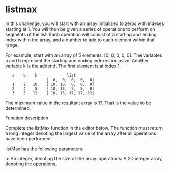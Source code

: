 # listmax

In this challenge, you will start with an array initialized to zeros with indexes starting at 1.  You will then be given a series of operations to perform on segments of the list.  Each operation will consist of a starting and ending index within the array, and a number to add to each element within that range.

For example, start with an array of 5 elements: [0, 0, 0, 0, 0].  The variables a and b represent the starting and ending indexes inclusive.  Another variable k is the addend.  The first element is at index 1.

```
   a    b    k             list
                  [  0,  0,  0,  0,  0]
   1    2   10    [ 10, 10,  0,  0,  0]
   2    4    5    [ 10, 15,  5,  5,  0]
   3    5   12    [ 10, 15, 17, 17, 12]
```

The maximum value in the resultant array is 17. That is the value to be determined.

Function description

Complete the listMax function in the editor below. The function must return a long integer denoting the largest value of the array after all operations have been performed.

listMax has the following parameters:

   n: An integer, denoting the size of the array.
   operations: A 2D integer array, denoting the operations.

